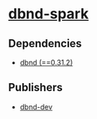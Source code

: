 # [dbnd-spark](https://pypi.org/project/dbnd-spark)

## Dependencies
- [dbnd (==0.31.2)](packages/d/dbnd.md)



## Publishers
- [dbnd-dev](https://pypi.org/user/dbnd-dev)

